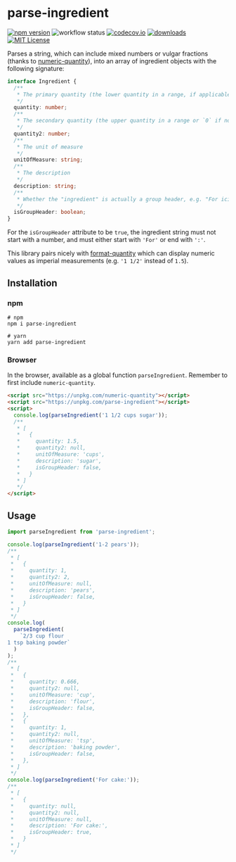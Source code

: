# parse-ingredient

[![npm version](https://badge.fury.io/js/parse-ingredient.svg)](//npmjs.com/package/parse-ingredient)
![workflow status](https://github.com/jakeboone02/parse-ingredient/workflows/Continuous%20Integration/badge.svg)
[![codecov.io](https://codecov.io/github/jakeboone02/parse-ingredient/coverage.svg?branch=master)](https://codecov.io/github/jakeboone02/parse-ingredient?branch=master)
[![downloads](https://img.shields.io/npm/dm/parse-ingredient.svg)](http://npm-stat.com/charts.html?package=parse-ingredient&from=2015-08-01)
[![MIT License](https://img.shields.io/npm/l/parse-ingredient.svg)](http://opensource.org/licenses/MIT)

Parses a string, which can include mixed numbers or vulgar fractions (thanks to [numeric-quantity](https://www.npmjs.com/package/numeric-quantity)), into an array of ingredient objects with the following signature:

```ts
interface Ingredient {
  /**
   * The primary quantity (the lower quantity in a range, if applicable)
   */
  quantity: number;
  /**
   * The secondary quantity (the upper quantity in a range or `0` if not applicable)
   */
  quantity2: number;
  /**
   * The unit of measure
   */
  unitOfMeasure: string;
  /**
   * The description
   */
  description: string;
  /**
   * Whether the "ingredient" is actually a group header, e.g. "For icing:"
   */
  isGroupHeader: boolean;
}
```

For the `isGroupHeader` attribute to be `true`, the ingredient string must not start with a number, and must either start with `'For'` or end with `':'`.

This library pairs nicely with [format-quantity](https://www.npmjs.com/package/format-quantity) which can display numeric values as imperial measurements (e.g. `'1 1/2'` instead of `1.5`).

## Installation

### npm

```shell
# npm
npm i parse-ingredient

# yarn
yarn add parse-ingredient
```

### Browser

In the browser, available as a global function `parseIngredient`. Remember to first include `numeric-quantity`.

```html
<script src="https://unpkg.com/numeric-quantity"></script>
<script src="https://unpkg.com/parse-ingredient"></script>
<script>
  console.log(parseIngredient('1 1/2 cups sugar'));
  /**
   * [
   *   {
   *     quantity: 1.5,
   *     quantity2: null,
   *     unitOfMeasure: 'cups',
   *     description: 'sugar',
   *     isGroupHeader: false,
   *   }
   * ]
   */
</script>
```

## Usage

```js
import parseIngredient from 'parse-ingredient';

console.log(parseIngredient('1-2 pears'));
/**
 * [
 *   {
 *     quantity: 1,
 *     quantity2: 2,
 *     unitOfMeasure: null,
 *     description: 'pears',
 *     isGroupHeader: false,
 *   }
 * ]
 */
console.log(
  parseIngredient(
    `2/3 cup flour
1 tsp baking powder`
  )
);
/**
 * [
 *   {
 *     quantity: 0.666,
 *     quantity2: null,
 *     unitOfMeasure: 'cup',
 *     description: 'flour',
 *     isGroupHeader: false,
 *   },
 *   {
 *     quantity: 1,
 *     quantity2: null,
 *     unitOfMeasure: 'tsp',
 *     description: 'baking powder',
 *     isGroupHeader: false,
 *   },
 * ]
 */
console.log(parseIngredient('For cake:'));
/**
 * [
 *   {
 *     quantity: null,
 *     quantity2: null,
 *     unitOfMeasure: null,
 *     description: 'For cake:',
 *     isGroupHeader: true,
 *   }
 * ]
 */
```
